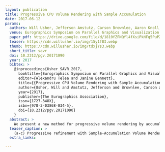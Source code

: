 ```yaml
---
layout: publication
title: Progressive CPU Volume Rendering with Sample Accumulation
date: 2017-06-12
params:
  authors: Will Usher, Jefferson Amstutz, Carson Brownlee, Aaron Knoll, and Ingo Wald
  venue: Eurographics Symposium on Parallel Graphics and Visualization
  paper_pdf: https://drive.google.com/file/d/1810fZFNQYl4fXsiPkNFq5PuPZT0OKGNU/view?usp=sharing
  teaser: https://cdn.willusher.io/img/15y1f8I.webp
  thumb: https://cdn.willusher.io/img/tdxjYs3.webp
  short_title: savr
  doi: 10.2312/pgv.20171090
  year: 2017
  bibtex: >
    @inproceedings{Usher_SAVR_2017,
      booktitle={Eurographics Symposium on Parallel Graphics and Visualization},
      editor={Alexandru Telea and Janine Bennett},
      title={{Progressive CPU Volume Rendering with Sample Accumulation}},
      author={Usher, Will and Amstutz, Jefferson and Brownlee, Carson and Knoll, Aaron and Wald, Ingo},
      year={2017},
      publisher={The Eurographics Association},
      issn={1727-348X},
      isbn={978-3-03868-034-5},
      doi={10.2312/pgv.20171090}
    }
  abstract: >
    We present a new method for progressive volume rendering by accumulating object-space samples over successively rendered frames. Existing methods for progressive refinement either use image space methods or average pixels over frames, which can blur features or integrate incorrectly with respect to depth. Our approach stores samples along each ray, accumulates new samples each frame into a buffer, and progressively interleaves and integrates these samples. Though this process requires additional memory, it ensures interactivity and is well suited for CPU architectures with large memory and cache. This approach also extends well to distributed rendering in cluster environments. We implement this technique in Intel’s open source OSPRay CPU ray tracing framework and demonstrate that it is particularly useful for rendering volumetric data with costly sampling functions.
  teaser_caption: >
    (a-c) Progressive refinement with Sample-Accumulation Volume Rendering (SAVR) on the 40GB Landing Gear AMR dataset using a prototype AMR sampler. The SAVR algorithm correctly accumulates frames to progressively refine the image. After 16 frames of accumulation the volume is sampled at the Nyquist limit, with some small noise, by 32 frames the noise has been removed. SAVR extends to distributed data, in (d) we show the 1TB DNS dataset, a 10240×7680×1536 uniform grid, rendered interactively across 64 second-generation Intel Xeon Phi "Knights Landing" (KNL) processor nodes on Stampede 1.5 at a 6144×1024 resolution. While interacting, our method achieves around 5.73 FPS.
  extra_links:

---
```


